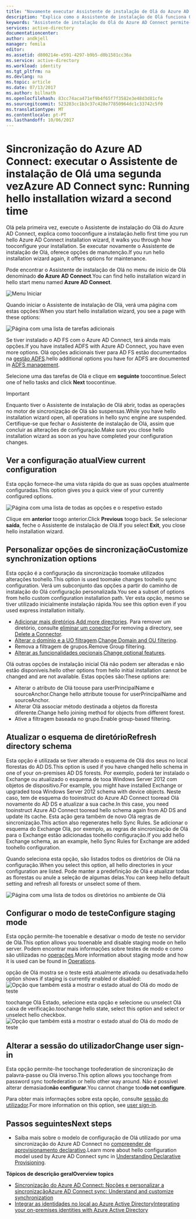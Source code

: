 ```yaml
---
title: "Novamente executar Assistente de instalação de Olá do Azure AD Connect | Microsoft Docs"
description: "Explica como o Assistente de instalação de Olá funciona Olá segunda vez que executá-la."
keywords: "Assistente de instalação do Olá do Azure AD Connect permite-lhe configurar Olá de definições de manutenção segunda vez que executá-la"
services: active-directory
documentationcenter: 
author: andkjell
manager: femila
editor: 
ms.assetid: d800214e-e591-4297-b9b5-d0b1581cc36a
ms.service: active-directory
ms.workload: identity
ms.tgt_pltfrm: na
ms.devlang: na
ms.topic: article
ms.date: 07/13/2017
ms.author: billmath
ms.openlocfilehash: 83cc74aca471ef9b4f65f7f3582e3e48d3d81cfe
ms.sourcegitcommit: 523283cc1b3c37c428e77850964dc1c33742c5f0
ms.translationtype: MT
ms.contentlocale: pt-PT
ms.lasthandoff: 10/06/2017
---
```

# <a name="azure-ad-connect-sync-running-hello-installation-wizard-a-second-time"></a><span data-ttu-id="e1b6d-104">Sincronização do Azure AD Connect: executar o Assistente de instalação de Olá uma segunda vez</span><span class="sxs-lookup"><span data-stu-id="e1b6d-104">Azure AD Connect sync: Running hello installation wizard a second time</span></span>
<span data-ttu-id="e1b6d-105">Olá pela primeira vez, execute o Assistente de instalação do Olá do Azure AD Connect, explica como tooconfigure a instalação.</span><span class="sxs-lookup"><span data-stu-id="e1b6d-105">hello first time you run hello Azure AD Connect installation wizard, it walks you through how tooconfigure your installation.</span></span> <span data-ttu-id="e1b6d-106">Se executar novamente o Assistente de instalação de Olá, oferece opções de manutenção.</span><span class="sxs-lookup"><span data-stu-id="e1b6d-106">If you run hello installation wizard again, it offers options for maintenance.</span></span>

<span data-ttu-id="e1b6d-107">Pode encontrar o Assistente de instalação de Olá no menu de início de Olá denominado **do Azure AD Connect**.</span><span class="sxs-lookup"><span data-stu-id="e1b6d-107">You can find hello installation wizard in hello start menu named **Azure AD Connect**.</span></span>

![Menu Iniciar](./media/active-directory-aadconnectsync-installation-wizard/startmenu.png)

<span data-ttu-id="e1b6d-109">Quando iniciar o Assistente de instalação de Olá, verá uma página com estas opções:</span><span class="sxs-lookup"><span data-stu-id="e1b6d-109">When you start hello installation wizard, you see a page with these options:</span></span>

![Página com uma lista de tarefas adicionais](./media/active-directory-aadconnectsync-installation-wizard/additionaltasks.png)

<span data-ttu-id="e1b6d-111">Se tiver instalado o AD FS com o Azure AD Connect, terá ainda mais opções.</span><span class="sxs-lookup"><span data-stu-id="e1b6d-111">If you have installed ADFS with Azure AD Connect, you have even more options.</span></span> <span data-ttu-id="e1b6d-112">Olá opções adicionais tiver para AD FS estão documentados na [gestão ADFS](active-directory-aadconnect-federation-management.md#manage-ad-fs).</span><span class="sxs-lookup"><span data-stu-id="e1b6d-112">hello additional options you have for ADFS are documented in [ADFS management](active-directory-aadconnect-federation-management.md#manage-ad-fs).</span></span>

<span data-ttu-id="e1b6d-113">Selecione uma das tarefas de Olá e clique em **seguinte** toocontinue.</span><span class="sxs-lookup"><span data-stu-id="e1b6d-113">Select one of hello tasks and click **Next** toocontinue.</span></span>

> [!IMPORTANT]
> <span data-ttu-id="e1b6d-114">Enquanto tiver o Assistente de instalação de Olá abrir, todas as operações no motor de sincronização de Olá são suspensas.</span><span class="sxs-lookup"><span data-stu-id="e1b6d-114">While you have hello installation wizard open, all operations in hello sync engine are suspended.</span></span> <span data-ttu-id="e1b6d-115">Certifique-se que fechar o Assistente de instalação de Olá, assim que concluir as alterações de configuração.</span><span class="sxs-lookup"><span data-stu-id="e1b6d-115">Make sure you close hello installation wizard as soon as you have completed your configuration changes.</span></span>
>
>

## <a name="view-current-configuration"></a><span data-ttu-id="e1b6d-116">Ver a configuração atual</span><span class="sxs-lookup"><span data-stu-id="e1b6d-116">View current configuration</span></span>
<span data-ttu-id="e1b6d-117">Esta opção fornece-lhe uma vista rápida do que as suas opções atualmente configuradas.</span><span class="sxs-lookup"><span data-stu-id="e1b6d-117">This option gives you a quick view of your currently configured options.</span></span>

![Página com uma lista de todas as opções e o respetivo estado](./media/active-directory-aadconnectsync-installation-wizard/viewconfig.png)

<span data-ttu-id="e1b6d-119">Clique em **anterior** toogo anterior.</span><span class="sxs-lookup"><span data-stu-id="e1b6d-119">Click **Previous** toogo back.</span></span> <span data-ttu-id="e1b6d-120">Se selecionar **saída**, feche o Assistente de instalação de Olá.</span><span class="sxs-lookup"><span data-stu-id="e1b6d-120">If you select **Exit**, you close hello installation wizard.</span></span>

## <a name="customize-synchronization-options"></a><span data-ttu-id="e1b6d-121">Personalizar opções de sincronização</span><span class="sxs-lookup"><span data-stu-id="e1b6d-121">Customize synchronization options</span></span>
<span data-ttu-id="e1b6d-122">Esta opção é a configuração da sincronização toomake utilizados alterações toohello.</span><span class="sxs-lookup"><span data-stu-id="e1b6d-122">This option is used toomake changes toohello sync configuration.</span></span> <span data-ttu-id="e1b6d-123">Verá um subconjunto das opções a partir do caminho de instalação do Olá configuração personalizada.</span><span class="sxs-lookup"><span data-stu-id="e1b6d-123">You see a subset of options from hello custom configuration installation path.</span></span> <span data-ttu-id="e1b6d-124">Ver esta opção, mesmo se tiver utilizado inicialmente instalação rápida.</span><span class="sxs-lookup"><span data-stu-id="e1b6d-124">You see this option even if you used express installation initially.</span></span>

* <span data-ttu-id="e1b6d-125">[Adicionar mais diretórios](active-directory-aadconnect-get-started-custom.md#connect-your-directories).</span><span class="sxs-lookup"><span data-stu-id="e1b6d-125">[Add more directories](active-directory-aadconnect-get-started-custom.md#connect-your-directories).</span></span> <span data-ttu-id="e1b6d-126">Para remover um diretório, consulte [eliminar um conector](active-directory-aadconnectsync-service-manager-ui-connectors.md#delete).</span><span class="sxs-lookup"><span data-stu-id="e1b6d-126">For removing a directory, see [Delete a Connector](active-directory-aadconnectsync-service-manager-ui-connectors.md#delete).</span></span>
* <span data-ttu-id="e1b6d-127">[Alterar o domínio e a UO filtragem](active-directory-aadconnect-get-started-custom.md#domain-and-ou-filtering).</span><span class="sxs-lookup"><span data-stu-id="e1b6d-127">[Change Domain and OU filtering](active-directory-aadconnect-get-started-custom.md#domain-and-ou-filtering).</span></span>
* <span data-ttu-id="e1b6d-128">Remova a filtragem de grupos.</span><span class="sxs-lookup"><span data-stu-id="e1b6d-128">Remove Group filtering.</span></span>
* <span data-ttu-id="e1b6d-129">[Alterar as funcionalidades opcionais](active-directory-aadconnect-get-started-custom.md#optional-features).</span><span class="sxs-lookup"><span data-stu-id="e1b6d-129">[Change optional features](active-directory-aadconnect-get-started-custom.md#optional-features).</span></span>

<span data-ttu-id="e1b6d-130">Olá outras opções de instalação inicial Olá não podem ser alteradas e não estão disponíveis.</span><span class="sxs-lookup"><span data-stu-id="e1b6d-130">hello other options from hello initial installation cannot be changed and are not available.</span></span> <span data-ttu-id="e1b6d-131">Estas opções são:</span><span class="sxs-lookup"><span data-stu-id="e1b6d-131">These options are:</span></span>

* <span data-ttu-id="e1b6d-132">Alterar o atributo de Olá toouse para userPrincipalName e sourceAnchor.</span><span class="sxs-lookup"><span data-stu-id="e1b6d-132">Change hello attribute toouse for userPrincipalName and sourceAnchor.</span></span>
* <span data-ttu-id="e1b6d-133">Alterar Olá associar método destinada a objetos da floresta diferente.</span><span class="sxs-lookup"><span data-stu-id="e1b6d-133">Change hello joining method for objects from different forest.</span></span>
* <span data-ttu-id="e1b6d-134">Ative a filtragem baseada no grupo.</span><span class="sxs-lookup"><span data-stu-id="e1b6d-134">Enable group-based filtering.</span></span>

## <a name="refresh-directory-schema"></a><span data-ttu-id="e1b6d-135">Atualizar o esquema de diretório</span><span class="sxs-lookup"><span data-stu-id="e1b6d-135">Refresh directory schema</span></span>
<span data-ttu-id="e1b6d-136">Esta opção é utilizada se tiver alterado o esquema de Olá dos seus no local florestas do AD DS.</span><span class="sxs-lookup"><span data-stu-id="e1b6d-136">This option is used if you have changed hello schema in one of your on-premises AD DS forests.</span></span> <span data-ttu-id="e1b6d-137">Por exemplo, poderá ter instalado o Exchange ou atualizado o esquema de tooa Windows Server 2012 com objetos de dispositivo.</span><span class="sxs-lookup"><span data-stu-id="e1b6d-137">For example, you might have installed Exchange or upgraded tooa Windows Server 2012 schema with device objects.</span></span> <span data-ttu-id="e1b6d-138">Neste caso, tem de esquema do tooinstruct do Azure AD Connect tooread Olá novamente do AD DS e atualizar a sua cache.</span><span class="sxs-lookup"><span data-stu-id="e1b6d-138">In this case, you need tooinstruct Azure AD Connect tooread hello schema again from AD DS and update its cache.</span></span> <span data-ttu-id="e1b6d-139">Esta ação gera também de novo Olá regras de sincronização.</span><span class="sxs-lookup"><span data-stu-id="e1b6d-139">This action also regenerates hello Sync Rules.</span></span> <span data-ttu-id="e1b6d-140">Se adicionar o esquema do Exchange Olá, por exemplo, as regras de sincronização de Olá para o Exchange estão adicionadas toohello configuração.</span><span class="sxs-lookup"><span data-stu-id="e1b6d-140">If you add hello Exchange schema, as an example, hello Sync Rules for Exchange are added toohello configuration.</span></span>

<span data-ttu-id="e1b6d-141">Quando seleciona esta opção, são listados todos os diretórios de Olá na configuração.</span><span class="sxs-lookup"><span data-stu-id="e1b6d-141">When you select this option, all hello directories in your configuration are listed.</span></span> <span data-ttu-id="e1b6d-142">Pode manter a predefinição de Olá e atualizar todas as florestas ou anule a seleção de algumas delas.</span><span class="sxs-lookup"><span data-stu-id="e1b6d-142">You can keep hello default setting and refresh all forests or unselect some of them.</span></span>

![Página com uma lista de todos os diretórios no ambiente de Olá](./media/active-directory-aadconnectsync-installation-wizard/refreshschema.png)

## <a name="configure-staging-mode"></a><span data-ttu-id="e1b6d-144">Configurar o modo de teste</span><span class="sxs-lookup"><span data-stu-id="e1b6d-144">Configure staging mode</span></span>
<span data-ttu-id="e1b6d-145">Esta opção permite-lhe tooenable e desativar o modo de teste no servidor de Olá.</span><span class="sxs-lookup"><span data-stu-id="e1b6d-145">This option allows you tooenable and disable staging mode on hello server.</span></span> <span data-ttu-id="e1b6d-146">Podem encontrar mais informações sobre testes de modo e como são utilizadas no [operações](active-directory-aadconnectsync-operations.md#staging-mode).</span><span class="sxs-lookup"><span data-stu-id="e1b6d-146">More information about staging mode and how it is used can be found in [Operations](active-directory-aadconnectsync-operations.md#staging-mode).</span></span>

<span data-ttu-id="e1b6d-147">opção de Olá mostra se o teste está atualmente ativada ou desativada:</span><span class="sxs-lookup"><span data-stu-id="e1b6d-147">hello option shows if staging is currently enabled or disabled:</span></span>  
![Opção que também está a mostrar o estado atual do Olá do modo de teste](./media/active-directory-aadconnectsync-installation-wizard/stagingmodecurrentstate.png)

<span data-ttu-id="e1b6d-149">toochange Olá Estado, selecione esta opção e selecione ou unselect Olá caixa de verificação.</span><span class="sxs-lookup"><span data-stu-id="e1b6d-149">toochange hello state, select this option and select or unselect hello checkbox.</span></span>  
![Opção que também está a mostrar o estado atual do Olá do modo de teste](./media/active-directory-aadconnectsync-installation-wizard/stagingmodeenable.png)

## <a name="change-user-sign-in"></a><span data-ttu-id="e1b6d-151">Alterar a sessão do utilizador</span><span class="sxs-lookup"><span data-stu-id="e1b6d-151">Change user sign-in</span></span>
<span data-ttu-id="e1b6d-152">Esta opção permite-lhe toochange toofederation de sincronização de palavra-passe ou Olá inverso.</span><span class="sxs-lookup"><span data-stu-id="e1b6d-152">This option allows you toochange from password sync toofederation or hello other way around.</span></span> <span data-ttu-id="e1b6d-153">Não é possível alterar demasiado**não configurar**.</span><span class="sxs-lookup"><span data-stu-id="e1b6d-153">You cannot change too**do not configure**.</span></span>

<span data-ttu-id="e1b6d-154">Para obter mais informações sobre esta opção, consulte [sessão do utilizador](active-directory-aadconnect-user-signin.md#changing-the-user-sign-in-method).</span><span class="sxs-lookup"><span data-stu-id="e1b6d-154">For more information on this option, see [user sign-in](active-directory-aadconnect-user-signin.md#changing-the-user-sign-in-method).</span></span>

## <a name="next-steps"></a><span data-ttu-id="e1b6d-155">Passos seguintes</span><span class="sxs-lookup"><span data-stu-id="e1b6d-155">Next steps</span></span>
* <span data-ttu-id="e1b6d-156">Saiba mais sobre o modelo de configuração de Olá utilizado por uma sincronização do Azure AD Connect no [compreender de aprovisionamento declarativo](active-directory-aadconnectsync-understanding-declarative-provisioning.md).</span><span class="sxs-lookup"><span data-stu-id="e1b6d-156">Learn more about hello configuration model used by Azure AD Connect sync in [Understanding Declarative Provisioning](active-directory-aadconnectsync-understanding-declarative-provisioning.md).</span></span>

<span data-ttu-id="e1b6d-157">**Tópicos de descrição geral**</span><span class="sxs-lookup"><span data-stu-id="e1b6d-157">**Overview topics**</span></span>

* [<span data-ttu-id="e1b6d-158">Sincronização do Azure AD Connect: Noções e personalizar a sincronização</span><span class="sxs-lookup"><span data-stu-id="e1b6d-158">Azure AD Connect sync: Understand and customize synchronization</span></span>](active-directory-aadconnectsync-whatis.md)
* [<span data-ttu-id="e1b6d-159">Integrar as identidades no local ao Azure Active Directory</span><span class="sxs-lookup"><span data-stu-id="e1b6d-159">Integrating your on-premises identities with Azure Active Directory</span></span>](active-directory-aadconnect.md)
